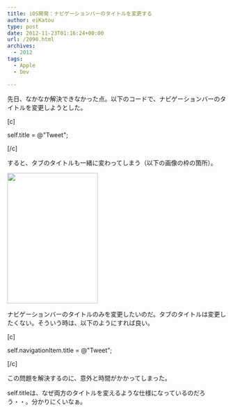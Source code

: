 ```yaml
---
title: iOS開発：ナビゲーションバーのタイトルを変更する
author: eiKatou
type: post
date: 2012-11-23T01:16:24+00:00
url: /2090.html
archives:
  - 2012
tags:
  - Apple
  - Dev

---
```

先日、なかなか解決できなかった点。以下のコードで、ナビゲーションバーのタイトルを変更しようとした。
  
[c]
  
self.title = @"Tweet";
  
[/c]
  
すると、タブのタイトルも一緒に変わってしまう（以下の画像の枠の箇所）。
  
[<img src="/uploads/2012/11/ios_navigationbar_title-208x300.png" alt="" title="ios_navigationbar_title" width="208" height="300" class="alignnone size-medium wp-image-2091" srcset="/uploads/2012/11/ios_navigationbar_title-208x300.png 208w, /uploads/2012/11/ios_navigationbar_title.png 320w" sizes="(max-width: 208px) 100vw, 208px" />][1]

ナビゲーションバーのタイトルのみを変更したいのだ。タブのタイトルは変更したくない。そういう時は、以下のようにすれば良い。
  
[c]
  
self.navigationItem.title = @"Tweet";
  
[/c]
  
この問題を解決するのに、意外と時間がかかってしまった。

self.titleは、なぜ両方のタイトルを変えるような仕様になっているのだろう・・。分かりにくいなぁ。

 [1]: /uploads/2012/11/ios_navigationbar_title.png
